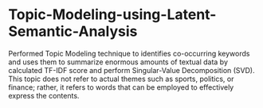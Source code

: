 # Topic-Modeling-using-Latent-Semantic-Analysis
Performed Topic Modeling technique to identifies co-occurring keywords and uses them to summarize enormous amounts of textual data by calculated TF-IDF score and perform Singular-Value Decomposition (SVD). This topic does not refer to actual themes such as sports, politics, or finance; rather, it refers to words that can be employed to effectively express the contents.

